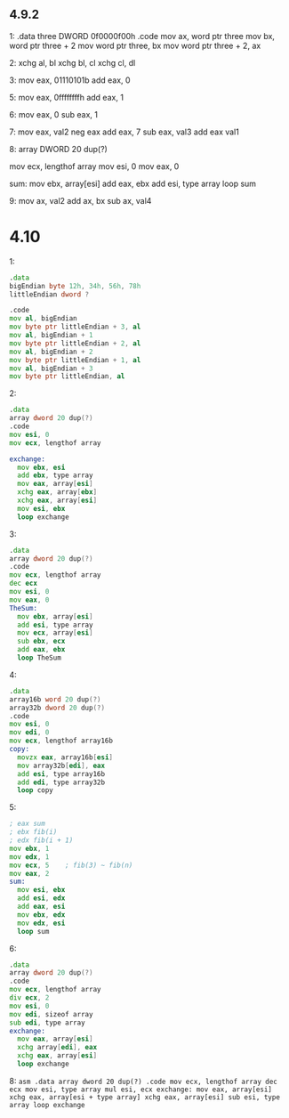 ## 4.9.2
1:
  .data
  three DWORD 0f0000f00h
  .code
  mov ax, word ptr three
  mov bx, word ptr three + 2
  mov word ptr three, bx
  mov word ptr three + 2, ax
  
2:
  xchg al, bl
  xchg bl, cl
  xchg cl, dl
  
3:
  mov eax, 01110101b
  add eax, 0
  
5:
  mov eax, 0ffffffffh
  add eax, 1
  
6:
  mov eax, 0
  sub eax, 1
  
7:
  mov eax, val2
  neg eax
  add eax, 7
  sub eax, val3
  add eax val1
  
8:
  array DWORD 20 dup(?)
  
  mov ecx, lengthof array
  mov esi, 0
  mov eax, 0
  
  sum:
    mov ebx, array[esi]
    add eax, ebx
    add esi, type array
    loop sum
    
9:
  mov ax, val2
  add ax, bx
  sub ax, val4
  

# 4.10
  1:
  ``` asm
  .data
  bigEndian byte 12h, 34h, 56h, 78h
  littleEndian dword ?
  
  .code
  mov al, bigEndian
  mov byte ptr littleEndian + 3, al
  mov al, bigEndian + 1
  mov byte ptr littleEndian + 2, al
  mov al, bigEndian + 2
  mov byte ptr littleEndian + 1, al
  mov al, bigEndian + 3
  mov byte ptr littleEndian, al
  ```
  
2:
  ```asm
  .data
  array dword 20 dup(?)
  .code
  mov esi, 0
  mov ecx, lengthof array
  
  exchange:
    mov ebx, esi
    add ebx, type array
    mov eax, array[esi]
    xchg eax, array[ebx]
    xchg eax, array[esi]
    mov esi, ebx
    loop exchange
  ```
  
3:
  ```asm
  .data
  array dword 20 dup(?)
  .code
  mov ecx, lengthof array
  dec ecx
  mov esi, 0
  mov eax, 0
  TheSum:
    mov ebx, array[esi]
    add esi, type array
    mov ecx, array[esi]
    sub ebx, ecx
    add eax, ebx
    loop TheSum
  ```
  
4:
  ```asm
  .data
  array16b word 20 dup(?)
  array32b dword 20 dup(?)
  .code
  mov esi, 0
  mov edi, 0
  mov ecx, lengthof array16b
  copy:
    movzx eax, array16b[esi]
    mov array32b[edi], eax
    add esi, type array16b
    add edi, type array32b
    loop copy
  ```
  
5:
  ```asm
  ; eax sum
  ; ebx fib(i)
  ; edx fib(i + 1)
  mov ebx, 1
  mov edx, 1
  mov ecx, 5    ; fib(3) ~ fib(n)
  mov eax, 2
  sum:
    mov esi, ebx
    add esi, edx
    add eax, esi
    mov ebx, edx
    mov edx, esi
    loop sum
  ```
  
6:
  ``` asm
  .data
  array dword 20 dup(?)
  .code
  mov ecx, lengthof array
  div ecx, 2
  mov esi, 0
  mov edi, sizeof array
  sub edi, type array
  exchange:
    mov eax, array[esi]
    xchg array[edi], eax
    xchg eax, array[esi]
    loop exchange
  ```
  
  8:
    ```asm
    .data
    array dword 20 dup(?)
    .code
    mov ecx, lengthof array
    dec ecx
    mov esi, type array
    mul esi, ecx
    exchange:
      mov eax, array[esi]
      xchg eax, array[esi + type array]
      xchg eax, array[esi]
      sub esi, type array
      loop exchange
    ```
